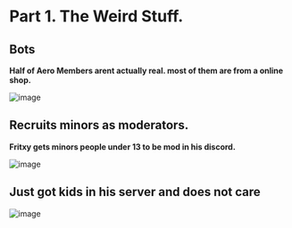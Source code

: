 # Part 1. The Weird Stuff.

## Bots

__Half of Aero Members arent actually real. most of them are from a online shop.__

![image](https://github.com/user-attachments/assets/5edd3fa5-9336-487d-a095-0a17a40913c0)


## Recruits minors as moderators.

__Fritxy gets minors people under 13 to be mod in his discord.__

![image](https://github.com/user-attachments/assets/45a4d420-21e3-4dcf-bdf0-088b09db5aed)


## Just got kids in his server and does not care 

![image](https://github.com/user-attachments/assets/bf4cdd68-94b0-4a12-9606-607a313af9e1)


